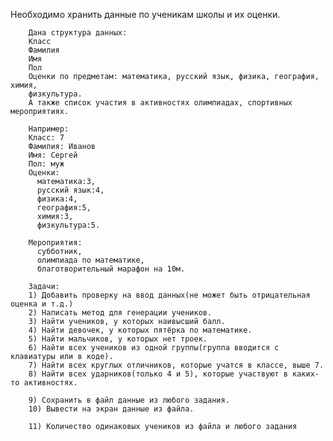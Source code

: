 Необходимо хранить данные по ученикам школы и их оценки.

        Дана структура данных:
        Класс
        Фамилия
        Имя
        Пол
        Оценки по предметам: математика, русский язык, физика, география, химия,
        физкультура.
        А также список участия в активностях олимпиадах, спортивных мероприятиях.

        Например:
        Класс: 7
        Фамилия: Иванов
        Имя: Сергей
        Пол: муж
        Оценки:
          математика:3,
          русский язык:4,
          физика:4,
          география:5,
          химия:3,
          физкультура:5.

        Мероприятия:
          субботник,
          олимпиада по математике,
          благотворительный марафон на 10м.

        Задачи:
        1) Добавить проверку на ввод данных(не может быть отрицательная оценка и т.д.)
        2) Написать метод для генерации учеников.
        3) Найти учеников, у которых наивысший балл.
        4) Найти девочек, у которых пятёрка по математике.
        5) Найти мальчиков, у которых нет троек.
        6) Найти всех учеников из одной группы(группа вводится с клавиатуры или в коде).
        7) Найти всех круглых отличников, которые учатся в классе, выше 7.
        8) Найти всех ударников(только 4 и 5), которые участвуют в каких-то активностях.

        9) Сохранить в файл данные из любого задания.
        10) Вывести на экран данные из файла.

        11) Количество одинаковых учеников из файла и любого задания